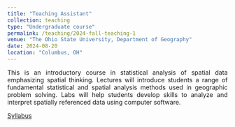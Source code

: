 ```yaml
---
title: "Teaching Assistant"
collection: teaching
type: "Undergraduate course"
permalink: /teaching/2024-fall-teaching-1
venue: "The Ohio State University, Department of Geography"
date: 2024-08-20
location: "Columbus, OH"
---
```

<p align="justify">This is an introductory course in statistical analysis of spatial data emphasizing spatial thinking. Lectures will introduce students a range of fundamental statistical and spatial analysis methods used in geographic problem solving. Labs will help students develop skills to analyze and interpret spatially referenced data using computer software.</p>

[Syllabus](/files/GEOG_4103.pdf)

